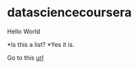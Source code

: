 # datasciencecoursera

Hello World 

*Is this a list?
*Yes it is.

Go to this [url](https://www.google.com/)
